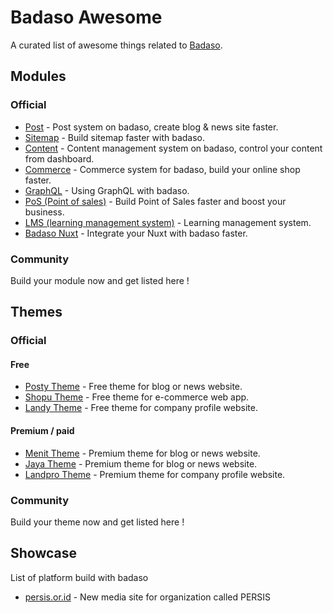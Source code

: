 # Badaso Awesome

A curated list of awesome things related to [Badaso](https://github.com/uasoft-indonesia/badaso).

## Modules

### Official

- [Post](https://github.com/uasoft-indonesia/badaso-post-module) - Post system on badaso, create blog & news site faster.
- [Sitemap](https://github.com/uasoft-indonesia/badaso-sitemap-modul) - Build sitemap faster with badaso.
- [Content](https://github.com/uasoft-indonesia/badaso-content-module) - Content management system on badaso, control your content from dashboard.
- [Commerce](https://github.com/uasoft-indonesia/badaso-commerce-module) - Commerce system for badaso, build your online shop faster.
- [GraphQL](https://github.com/uasoft-indonesia/badaso-graphql-module) - Using GraphQL with badaso.
- [PoS (Point of sales)](https://github.com/uasoft-indonesia/badaso-POS-module) - Build Point of Sales faster and boost your business.
- [LMS (learning management system)](https://github.com/uasoft-indonesia/badaso-LMS-module) - Learning management system.
- [Badaso Nuxt](https://github.com/uasoft-indonesia/badaso-nuxt) - Integrate your Nuxt with badaso faster.

### Community

Build your module now and get listed here !

## Themes

### Official

#### Free

- [Posty Theme](https://github.com/uasoft-indonesia/badaso-posty-theme) - Free theme for blog or news website.
- [Shopu Theme](https://github.com/uasoft-indonesia/badaso-commerce-theme) - Free theme for e-commerce web app.
- [Landy Theme](https://badaso-landy.uatech.co.id) - Free theme for company profile website.

#### Premium / paid

- [Menit Theme](https://badaso-menit.uatech.co.id) - Premium theme for blog or news website.
- [Jaya Theme](https://badaso-jaya.uatech.co.id) - Premium theme for blog or news website.
- [Landpro Theme](https://badaso-landpro.uatech.co.id) - Premium theme for company profile website.

### Community

Build your theme now and get listed here !

## Showcase

List of platform build with badaso

- [persis.or.id](https://persis.or.id) - New media site for organization called PERSIS
